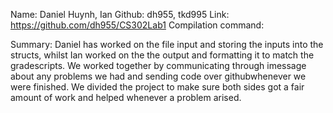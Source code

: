 Name: Daniel Huynh, Ian 
Github: dh955, tkd995
Link: https://github.com/dh955/CS302Lab1
Compilation command:

Summary: Daniel has worked on the file input and storing the inputs into the structs, whilst Ian worked on the the output and
formatting it to match the gradescripts. We worked together by communicating through imessage about any problems we had and
sending code over githubwhenever we were finished. We divided the project to make sure both sides got a fair amount of work 
and helped whenever a problem arised.
